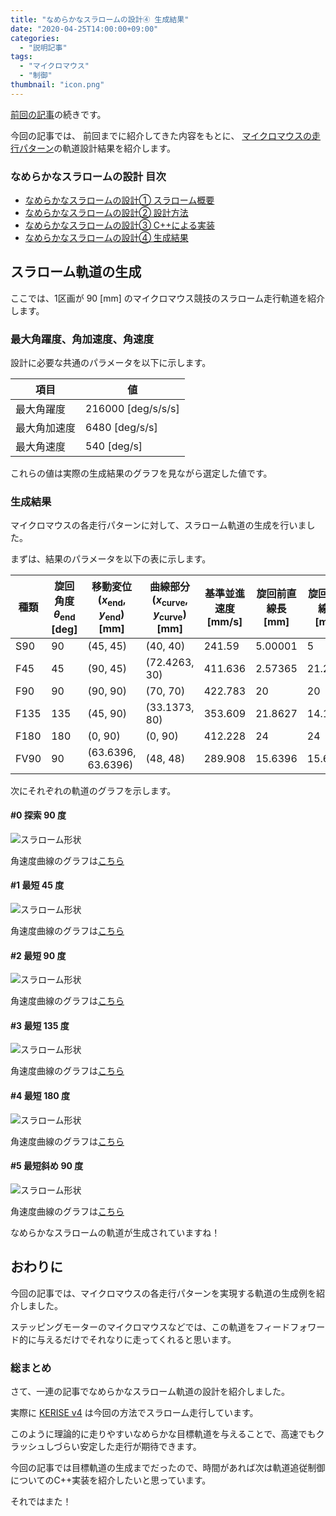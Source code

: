 ```yaml
---
title: "なめらかなスラロームの設計④ 生成結果"
date: "2020-04-25T14:00:00+09:00"
categories:
  - "説明記事"
tags:
  - "マイクロマウス"
  - "制御"
thumbnail: "icon.png"
---
```


[前回の記事](/posts/2020-04-25-slalom-trajectory-3/)の続きです。

今回の記事では、
前回までに紹介してきた内容をもとに、
[マイクロマウスの走行パターン](/posts/2017-09-03-pattern-of-turn/)の軌道設計結果を紹介します。

<!--more-->

### なめらかなスラロームの設計 目次

- [なめらかなスラロームの設計① スラローム概要](/posts/2020-04-25-slalom-trajectory-1/)
- [なめらかなスラロームの設計② 設計方法](/posts/2020-04-25-slalom-trajectory-2/)
- [なめらかなスラロームの設計③ C++による実装](/posts/2020-04-25-slalom-trajectory-3/)
- [なめらかなスラロームの設計④ 生成結果](/posts/2020-04-25-slalom-trajectory-4/)

## スラローム軌道の生成

ここでは、1区画が 90 [mm] のマイクロマウス競技のスラローム走行軌道を紹介します。

### 最大角躍度、角加速度、角速度

設計に必要な共通のパラメータを以下に示します。

| 項目         | 値                 |
| ------------ | ------------------ |
| 最大角躍度   | 216000 [deg/s/s/s] |
| 最大角加速度 | 6480 [deg/s/s]     |
| 最大角速度   | 540 [deg/s]        |

これらの値は実際の生成結果のグラフを見ながら選定した値です。

### 生成結果

マイクロマウスの各走行パターンに対して、スラローム軌道の生成を行いました。

まずは、結果のパラメータを以下の表に示します。

| 種類 | 旋回角度 $\theta_\mathrm{end}$ [deg] | 移動変位 $(x_\mathrm{end}$, $y_\mathrm{end})$ [mm] | 曲線部分 $(x_\mathrm{curve}$, $y_\mathrm{curve})$ [mm] | 基準並進速度 [mm/s] | 旋回前直線長 [mm] | 旋回後直線長 [mm] |
| ---- | ------------------------------------ | -------------------------------------------------- | ------------------------------------------------------ | ------------------- | ----------------- | ----------------- |
| S90  | 90                                   | (45, 45)                                           | (40, 40)                                               | 241.59              | 5.00001           | 5                 |
| F45  | 45                                   | (90, 45)                                           | (72.4263, 30)                                          | 411.636             | 2.57365           | 21.2132           |
| F90  | 90                                   | (90, 90)                                           | (70, 70)                                               | 422.783             | 20                | 20                |
| F135 | 135                                  | (45, 90)                                           | (33.1373, 80)                                          | 353.609             | 21.8627           | 14.1421           |
| F180 | 180                                  | (0, 90)                                            | (0, 90)                                                | 412.228             | 24                | 24                |
| FV90 | 90                                   | (63.6396, 63.6396)                                 | (48, 48)                                               | 289.908             | 15.6396           | 15.6396           |

次にそれぞれの軌道のグラフを示します。

#### #0 探索 90 度

![スラローム形状](shape/shape_0_xy.svg)

角速度曲線のグラフは[こちら](shape/shape_0_t.svg)

#### #1 最短 45 度

![スラローム形状](shape/shape_1_xy.svg)

角速度曲線のグラフは[こちら](shape/shape_1_t.svg)

#### #2 最短 90 度

![スラローム形状](shape/shape_2_xy.svg)

角速度曲線のグラフは[こちら](shape/shape_2_t.svg)

#### #3 最短 135 度

![スラローム形状](shape/shape_3_xy.svg)

角速度曲線のグラフは[こちら](shape/shape_3_t.svg)

#### #4 最短 180 度

![スラローム形状](shape/shape_4_xy.svg)

角速度曲線のグラフは[こちら](shape/shape_4_t.svg)

#### #5 最短斜め 90 度

![スラローム形状](shape/shape_5_xy.svg)

角速度曲線のグラフは[こちら](shape/shape_5_t.svg)

なめらかなスラロームの軌道が生成されていますね！

## おわりに

今回の記事では、マイクロマウスの各走行パターンを実現する軌道の生成例を紹介しました。

ステッピングモーターのマイクロマウスなどでは、この軌道をフィードフォワード的に与えるだけでそれなりに走ってくれると思います。

### 総まとめ

さて、一連の記事でなめらかなスラローム軌道の設計を紹介しました。

実際に [KERISE v4](/posts/2018-05-03-kerise-v4-coming/) は今回の方法でスラローム走行しています。

このように理論的に走りやすいなめらかな目標軌道を与えることで、高速でもクラッシュしづらい安定した走行が期待できます。

今回の記事では目標軌道の生成までだったので、時間があれば次は軌道追従制御についてのC++実装を紹介したいと思っています。

それではまた！

<script type="text/x-mathjax-config">
    MathJax.Hub.Config({tex2jax: {inlineMath: [['$','$'], ['\\(','\\)']]}});
</script>
